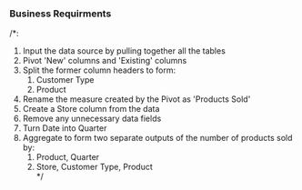 
### Business Requirments

/*:
  1. Input the data source by pulling together all the tables
  2. Pivot 'New' columns and 'Existing' columns
  3. Split the former column headers to form:
     1. Customer Type
     2. Product
  4. Rename the measure created by the Pivot as 'Products Sold'
  5. Create a Store column from the data
  6. Remove any unnecessary data fields
  7. Turn Date into Quarter
  8. Aggregate to form two separate outputs of the number of products sold by:
     1. Product, Quarter
     2. Store, Customer Type, Product    
 */
